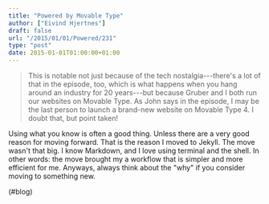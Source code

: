 ```yaml
---
title: "Powered by Movable Type"
author: ["Eivind Hjertnes"]
draft: false
url: "/2015/01/01/Powered/231"
type: "post"
date: 2015-01-01T01:00:00+01:00
---
```


> This is notable not just because of the tech nostalgia---there's a lot
> of that in the episode, too, which is what happens when you hang
> around an industry for 20 years---but because Gruber and I both run
> our websites on Movable Type. As John says in the episode, I may be
> the last person to launch a brand-new website on Movable Type 4. I
> doubt that, but point taken!

Using what you know is often a good thing. Unless there are a very good
reason for moving forward. That is the reason I moved to Jekyll. The
move wasn't that big. I know Markdown, and I love using terminal and the
shell. In other words: the move brought my a workflow that is simpler
and more efficient for me. Anyways, always think about the "why" if you
consider moving to something new.

(#blog)
